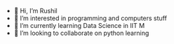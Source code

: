 - 👋 Hi, I’m Rushil
- 👀 I’m interested in programming and computers stuff
- 🌱 I’m currently learning Data Science in IIT M 
- 💞️ I’m looking to collaborate on python learning
  

<!---
Rush-23/Rush-23 is a ✨ special ✨ repository because its `README.md` (this file) appears on your GitHub profile.
You can click the Preview link to take a look at your changes.
--->
